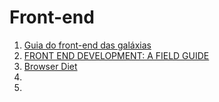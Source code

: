 # Front-end

1. [Guia do front-end das galáxias](http://pt.slideshare.net/davidsonfellipe/guia-do-front-end-das-galaxias)
1. [FRONT END DEVELOPMENT: A FIELD GUIDE](http://fieldguide.andrewbrinker.com/)
1. [Browser Diet](http://browserdiet.com/)
1. []()
1. []()